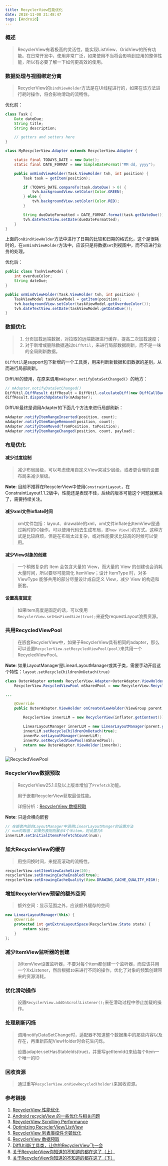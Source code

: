 ```yaml
---
title: RecyclerView性能优化
date: 2018-11-08 21:48:47
tags: [Android]
---
```


### 概述

>RecyclerView有着极高的灵活性，能实现ListView、GridView的所有功能。在日常开发中，使用非常广泛，如果使用不当将会影响到应用的整体性能，所以有必要了解一下如何更高效的使用。

<!--more-->

### 数据处理与视图绑定分离

> RecyclerView的`bindViewHolder`方法是在UI线程进行的，如果在该方法进行耗时操作，将会影响滑动的流畅性。

优化前：

```java
class Task {
    Date dateDue;
    String title;
    String description;

    // getters and setters here
}

class MyRecyclerView.Adapter extends RecyclerView.Adapter {

    static final TODAYS_DATE = new Date();
    static final DATE_FORMAT = new SimpleDateFormat("MM dd, yyyy");

    public onBindViewHolder(Task.ViewHolder tvh, int position) {
        Task task = getItem(position);

        if (TODAYS_DATE.compareTo(task.dateDue) > 0) {
            tvh.backgroundView.setColor(Color.GREEN);
        } else {
            tvh.backgroundView.setColor(Color.RED);
        }

        String dueDateFormatted = DATE_FORMAT.format(task.getDateDue());
        tvh.dateTextView.setDate(dueDateFormatted);
    }
}
```

上面的`onBindViewHolder`方法中进行了日期的比较和日期的格式化，这个是很耗时的，在`onBindViewHolder`方法中，应该只是将数据`set`到视图中，而不应进行业务的处理。

优化后：

```java
public class TaskViewModel {
    int overdueColor;
    String dateDue;
}

public onBindViewHolder(Task.ViewHolder tvh, int position) {
    TaskViewModel taskViewModel = getItem(position);
    tvh.backgroundView.setColor(taskViewModel.getOverdueColor());
    tvh.dateTextView.setDate(taskViewModel.getDateDue());
}
```

### 数据优化

> 1. 分页加载远端数据，对拉取的远端数据进行缓存，提高二次加载速度；
> 2. 对于新增或删除数据通过`DiffUtil`，来进行局部数据刷新，而不是一味的全局刷新数据。

`DiffUtil`是support包下新增的一个工具类，用来判断新数据和旧数据的差别，从而进行局部刷新。

DiffUtil的使用，在原来调用`mAdapter.notifyDataSetChanged() `的地方：

```java
// mAdapter.notifyDataSetChanged()
DiffUtil.DiffResult diffResult = DiffUtil.calculateDiff(new DiffCallBack(oldDatas, newDatas), true);
diffResult.dispatchUpdatesTo(mAdapter);
```

DiffUtil最终是调用Adapter的下面几个方法来进行局部刷新：

```java
mAdapter.notifyItemRangeInserted(position, count);
mAdapter.notifyItemRangeRemoved(position, count);
mAdapter.notifyItemMoved(fromPosition, toPosition);
mAdapter.notifyItemRangeChanged(position, count, payload);
```

### 布局优化

#### 减少过度绘制

> 减少布局层级，可以考虑使用自定义View来减少层级，或者更合理的设置布局来减少层级。

**Note**: 目前不推荐在RecyclerView中使用`ConstraintLayout`，在ConstraintLayout1.1.2版中，性能还是表现不佳，后续的版本可能这个问题就解决了，需要持续关注。

#### 减少xml文件inflate时间

> xml文件包括：layout、drawable的xml，xml文件inflate出ItemView是通过耗时的IO操作。可以使用代码去生成布局，即`new View()`的方式。这种方式是比较麻烦，但是在布局太过复杂，或对性能要求比较高的时候可以使用。

#### 减少View对象的创建

> 一个稍微复杂的 Item 会包含大量的 View，而大量的 View 的创建也会消耗大量时间，所以要尽可能简化 ItemView；设计 ItemType 时，对多 ViewType 能够共用的部分尽量设计成自定义 View，减少 View 的构造和嵌套。

#### 设置高度固定

> 如果item高度是固定的话，可以使用`RecyclerView.setHasFixedSize(true);`来避免requestLayout浪费资源。

### 共用RecycledViewPool

> 在嵌套RecyclerView中，如果子RecyclerView具有相同的adapter，那么可以设置`RecyclerView.setRecycledViewPool(pool)`来共用一个RecycledViewPool。

**Note**: 如果LayoutManager是LinearLayoutManager或其子类，需要手动开启这个特性：`layout.setRecycleChildrenOnDetach(true)`

```java
class OuterAdapter extends RecyclerView.Adapter<OuterAdapter.ViewHolder> {
    RecyclerView.RecycledViewPool mSharedPool = new RecyclerView.RecycledViewPool();

...

    @Override
    public OuterAdapter.ViewHolder onCreateViewHolder(ViewGroup parent, int viewType) {

        RecyclerView innerLLM = new RecyclerView(inflater.getContext());

        LinearLayoutManager innerLLM = new LinearLayoutManager(parent.getContext(), LinearLayoutManager.HORIZONTAL);
        innerLLM.setRecycleChildrenOnDetach(true);
        innerRv.setLayoutManager(innerLLM);
        innerRv.setRecycledViewPool(mSharedPool);
        return new OuterAdapter.ViewHolder(innerRv);
    }
```

![RecycledViewPool](RecyclerView-best-practices/RecycledViewPool.jpeg)

### RecyclerView数据预取

> RecyclerView25.1.0及以上版本增加了`Prefetch`功能。
>
> 用于嵌套RecyclerView获取最佳性能。
>
> 详细分析：[RecyclerView 数据预取](https://juejin.im/entry/58a3f4f62f301e0069908d8f)

**Note**: 只适合横向嵌套

```java
// 在嵌套内部的LayoutManager中调用LinearLayoutManger的设置方法
// num的取值：如果列表刚刚展示4个半item，则设置为5
innerLLM.setInitialItemsPrefetchCount(num);
```

### 加大RecyclerView的缓存

>用空间换时间，来提高滚动的流畅性。

```java
recyclerView.setItemViewCacheSize(20);
recyclerView.setDrawingCacheEnabled(true);
recyclerView.setDrawingCacheQuality(View.DRAWING_CACHE_QUALITY_HIGH);
```

### 增加RecyclerView预留的额外空间

> 额外空间：显示范围之外，应该额外缓存的空间

```java
new LinearLayoutManager(this) {
    @Override
    protected int getExtraLayoutSpace(RecyclerView.State state) {
        return size;
    }
};
```

### 减少ItemView监听器的创建

> 对ItemView设置监听器，不要对每个item都创建一个监听器，而应该共用一个XxListener，然后根据`ID`来进行不同的操作，优化了对象的频繁创建带来的资源消耗。

### 优化滑动操作

> 设置`RecyclerView.addOnScrollListener();`来在滑动过程中停止加载的操作。

### 处理刷新闪烁

> 调用notifyDataSetChange时，适配器不知道整个数据集中的那些内容以及存在，再重新匹配ViewHolder时会花生闪烁。
>
> 设置adapter.setHasStableIds(true)，并重写getItemId()来给每个Item一个唯一的ID

### 回收资源

> 通过重写`RecyclerView.onViewRecycled(holder)`来回收资源。

### 参考链接

1. [RecyclerView 性能优化](https://blankj.com/2018/09/29/optimize-recycler-view/)
2. [Android recycleView 的一些优化与相关问题](https://blog.csdn.net/a8688555/article/details/79634295)
3. [RecyclerView Scrolling Performance](https://stackoverflow.com/questions/27188536/recyclerview-scrolling-performance)
4. [Optimizing RecyclerView/ListView](https://stackoverflow.com/questions/27993627/optimizing-recyclerview-listview)
5. [RecyclerView 列表类控件卡顿优化](http://www.cnblogs.com/ldq2016/p/9039979.html)
6. [RecyclerView 数据预取](https://juejin.im/entry/58a3f4f62f301e0069908d8f)
7. [DiffUtil新工具类，让你的RecyclerView飞一会](https://blog.csdn.net/qq_25867141/article/details/52769332)
8. [关于RecyclerView你知道的不知道的都在这了（上）](https://www.cnblogs.com/dasusu/p/9159904.html)
9. [关于RecyclerView你知道的不知道的都在这了（下）](https://www.cnblogs.com/dasusu/p/9255335.html)

